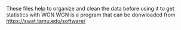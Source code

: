 These files help to organize and clean the data before using it to get statistics with WGN
WGN is a program that can be donwloaded from https://swat.tamu.edu/software/
